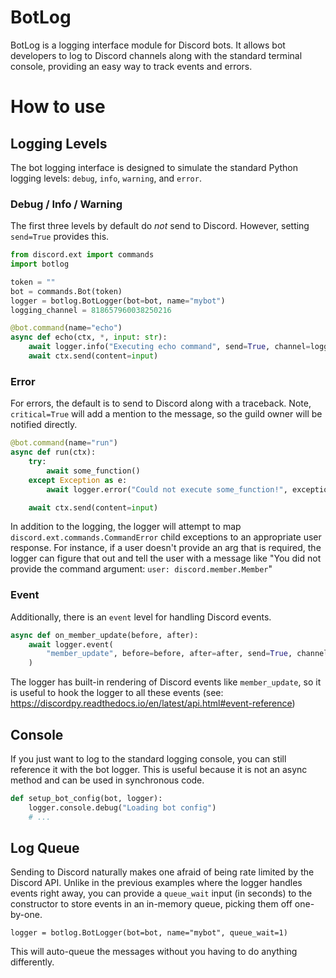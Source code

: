 # BotLog

BotLog is a logging interface module for Discord bots. It allows bot developers to log to Discord channels along with the standard terminal console, providing an easy way to track events and errors.

# How to use

## Logging Levels

The bot logging interface is designed to simulate the standard Python logging levels: `debug`, `info`, `warning`, and `error`. 

### Debug / Info / Warning

The first three levels by default do *not* send to Discord. However, setting `send=True` provides this.

```py
from discord.ext import commands
import botlog

token = ""
bot = commands.Bot(token)
logger = botlog.BotLogger(bot=bot, name="mybot")
logging_channel = 818657960038250216

@bot.command(name="echo")
async def echo(ctx, *, input: str):
    await logger.info("Executing echo command", send=True, channel=logging_channel)
    await ctx.send(content=input)
```

### Error

For errors, the default is to send to Discord along with a traceback. Note, `critical=True` will add a mention to the message, so the guild owner will be notified directly.

```py
@bot.command(name="run")
async def run(ctx):
    try:
        await some_function()
    except Exception as e:
        await logger.error("Could not execute some_function!", exception=e, context=context, channel=logging_channel, critical=True)

    await ctx.send(content=input)
```

In addition to the logging, the logger will attempt to map `discord.ext.commands.CommandError` child exceptions to an appropriate user response. For instance, if a user doesn't provide an arg that is required, the logger can figure that out and tell the user with a message like "You did not provide the command argument: `user: discord.member.Member`"

### Event

Additionally, there is an `event` level for handling Discord events.

```py
async def on_member_update(before, after):
    await logger.event(
        "member_update", before=before, after=after, send=True, channel=logging_channel
    )
```

The logger has built-in rendering of Discord events like `member_update`, so it is useful to hook the logger to all these events (see: https://discordpy.readthedocs.io/en/latest/api.html#event-reference)

## Console

If you just want to log to the standard logging console, you can still reference it with the bot logger. This is useful because it is not an async method and can be used in synchronous code.

```py
def setup_bot_config(bot, logger):
    logger.console.debug("Loading bot config")
    # ...
```

## Log Queue

Sending to Discord naturally makes one afraid of being rate limited by the Discord API. Unlike in the previous examples where the logger handles events right away, you can provide a `queue_wait` input (in seconds) to the constructor to store events in an in-memory queue, picking them off one-by-one.

```
logger = botlog.BotLogger(bot=bot, name="mybot", queue_wait=1)
```

This will auto-queue the messages without you having to do anything differently.